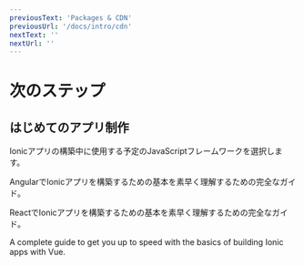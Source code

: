 ```yaml
---
previousText: 'Packages & CDN'
previousUrl: '/docs/intro/cdn'
nextText: ''
nextUrl: ''
---
```


# 次のステップ

## はじめてのアプリ制作

Ionicアプリの構築中に使用する予定のJavaScriptフレームワークを選択します。

<docs-cards>
  <docs-card header="Angularではじめる" href="/docs/angular/your-first-app" icon="/docs/assets/icons/logo-angular-icon.png">
    <p>AngularでIonicアプリを構築するための基本を素早く理解するための完全なガイド。</p>
  </docs-card>

  <docs-card header="Reactではじめる" href="/docs/react/your-first-app" icon="/docs/assets/icons/logo-react-icon.png">
    <p>ReactでIonicアプリを構築するための基本を素早く理解するための完全なガイド。</p>
  </docs-card>

  <docs-card header="Start with Vue" href="/docs/vue/your-first-app" icon="/docs/assets/icons/logo-vue-icon.png">
    <p>A complete guide to get you up to speed with the basics of building Ionic apps with Vue.</p>
  </docs-card>
</docs-cards>
